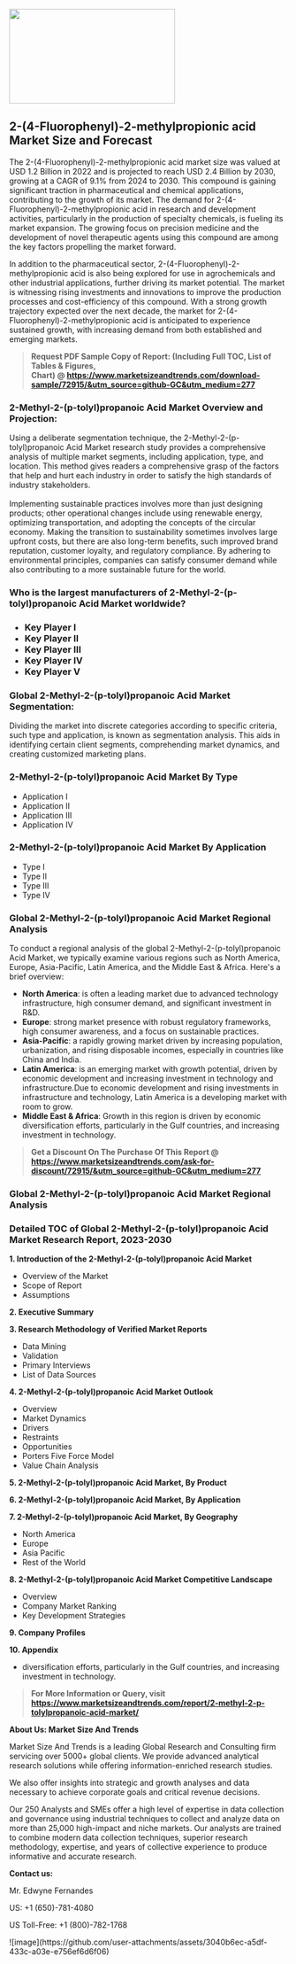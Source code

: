 <p><img class="alignnone size-medium wp-image-20088" src="https://ffe5etoiles.com/wp-content/uploads/2024/12/MST1-300x171.png" alt="" width="300" height="171" /></p><h2>2-(4-Fluorophenyl)-2-methylpropionic acid Market Size and Forecast</h2><p>The 2-(4-Fluorophenyl)-2-methylpropionic acid market size was valued at USD 1.2 Billion in 2022 and is projected to reach USD 2.4 Billion by 2030, growing at a CAGR of 9.1% from 2024 to 2030. This compound is gaining significant traction in pharmaceutical and chemical applications, contributing to the growth of its market. The demand for 2-(4-Fluorophenyl)-2-methylpropionic acid in research and development activities, particularly in the production of specialty chemicals, is fueling its market expansion. The growing focus on precision medicine and the development of novel therapeutic agents using this compound are among the key factors propelling the market forward.</p><p>In addition to the pharmaceutical sector, 2-(4-Fluorophenyl)-2-methylpropionic acid is also being explored for use in agrochemicals and other industrial applications, further driving its market potential. The market is witnessing rising investments and innovations to improve the production processes and cost-efficiency of this compound. With a strong growth trajectory expected over the next decade, the market for 2-(4-Fluorophenyl)-2-methylpropionic acid is anticipated to experience sustained growth, with increasing demand from both established and emerging markets.</p></p><blockquote id="" class=""><strong>Request PDF Sample Copy of Report: (Including Full TOC, List of Tables &amp; Figures, Chart)&nbsp;@&nbsp;<strong><a href="https://www.marketsizeandtrends.com/download-sample/72915/&utm_source=github-GC&utm_medium=277" target="_blank">https://www.marketsizeandtrends.com/download-sample/72915/&utm_source=github-GC&utm_medium=277</a></strong></strong></blockquote><h3 id="" class="">2-Methyl-2-(p-tolyl)propanoic Acid Market&nbsp;Overview and Projection:</h3><p id="" class="">Using a deliberate segmentation technique, the 2-Methyl-2-(p-tolyl)propanoic Acid Market research study provides a comprehensive analysis of multiple market segments, including application, type, and location. This method gives readers a comprehensive grasp of the factors that help and hurt each industry in order to satisfy the high standards of industry stakeholders. <br /> <br />Implementing sustainable practices involves more than just designing products; other operational changes include using renewable energy, optimizing transportation, and adopting the concepts of the circular economy. Making the transition to sustainability sometimes involves large upfront costs, but there are also long-term benefits, such improved brand reputation, customer loyalty, and regulatory compliance. By adhering to environmental principles, companies can satisfy consumer demand while also contributing to a more sustainable future for the world.</p><h3 id="" class="">Who is the largest manufacturers of&nbsp;2-Methyl-2-(p-tolyl)propanoic Acid Market worldwide?</h3><h3 class=""><p><ul><li>Key Player I </li><li> Key Player II </li><li> Key Player III </li><li> Key Player IV </li><li> Key Player V</li></ul></p></h3><h3 id="" class="">Global&nbsp;2-Methyl-2-(p-tolyl)propanoic Acid Market Segmentation:</h3><p id="" class="">Dividing the market into discrete categories according to specific criteria, such type and application, is known as segmentation analysis. This aids in identifying certain client segments, comprehending market dynamics, and creating customized marketing plans.</p><h3 id="" class="">2-Methyl-2-(p-tolyl)propanoic Acid Market&nbsp;By Type</h3><p><p><ul><li>Application I</li><li> Application II</li><li> Application III</li><li> Application IV</p></li></ul></p></p><h3 id="" class="">2-Methyl-2-(p-tolyl)propanoic Acid Market&nbsp;By Application</h3><p class=""><p><ul><li>Type I</li><li> Type II</li><li> Type III</li><li> Type IV</li></ul></p></p><h3 id="" class="">Global 2-Methyl-2-(p-tolyl)propanoic Acid Market Regional Analysis</h3><p id="" class="">To conduct a regional analysis of the global 2-Methyl-2-(p-tolyl)propanoic Acid Market, we typically examine various regions such as North America, Europe, Asia-Pacific, Latin America, and the Middle East &amp; Africa. Here's a brief overview:</p><ul><li><strong>North America</strong>: is often a leading market due to advanced technology infrastructure, high consumer demand, and significant investment in R&amp;D.</li><li><strong>Europe</strong>: strong market presence with robust regulatory frameworks, high consumer awareness, and a focus on sustainable practices.</li><li><strong>Asia-Pacific</strong>: a rapidly growing market driven by increasing population, urbanization, and rising disposable incomes, especially in countries like China and India.</li><li><strong>Latin America</strong>: is an emerging market with growth potential, driven by economic development and increasing investment in technology and infrastructure.Due to economic development and rising investments in infrastructure and technology, Latin America is a developing market with room to grow.</li><li><strong>Middle East &amp; Africa</strong>: Growth in this region is driven by economic diversification efforts, particularly in the Gulf countries, and increasing investment in technology.</li></ul><blockquote id="" class=""><strong>Get a Discount On The Purchase Of This Report @ <strong><a href="https://www.marketsizeandtrends.com/ask-for-discount/72915/&utm_source=github-GC&utm_medium=277" target="_blank">https://www.marketsizeandtrends.com/ask-for-discount/72915/&utm_source=github-GC&utm_medium=277</a></strong></strong></blockquote><h3 id="" class="">Global 2-Methyl-2-(p-tolyl)propanoic Acid Market Regional Analysis</h3><h3 id="" class="">Detailed TOC of Global 2-Methyl-2-(p-tolyl)propanoic Acid Market Research Report, 2023-2030</h3><p id="" class=""><strong>1. Introduction of the 2-Methyl-2-(p-tolyl)propanoic Acid Market</strong></p><ul><li>Overview of the Market</li><li>Scope of Report</li><li>Assumptions</li></ul><p id="" class=""><strong>2. Executive Summary</strong></p><p id="" class=""><strong>3. Research Methodology of Verified Market Reports</strong></p><ul><li>Data Mining</li><li>Validation</li><li>Primary Interviews</li><li>List of Data Sources</li></ul><p id="" class=""><strong>4. 2-Methyl-2-(p-tolyl)propanoic Acid Market Outlook</strong></p><ul><li>Overview</li><li>Market Dynamics</li><li>Drivers</li><li>Restraints</li><li>Opportunities</li><li>Porters Five Force Model</li><li>Value Chain Analysis</li></ul><p id="" class=""><strong>5. 2-Methyl-2-(p-tolyl)propanoic Acid Market, By Product</strong></p><p id="" class=""><strong>6. 2-Methyl-2-(p-tolyl)propanoic Acid Market, By Application</strong></p><p id="" class=""><strong>7. 2-Methyl-2-(p-tolyl)propanoic Acid Market, By Geography</strong></p><ul><li>North America</li><li>Europe</li><li>Asia Pacific</li><li>Rest of the World</li></ul><p id="" class=""><strong>8. 2-Methyl-2-(p-tolyl)propanoic Acid Market Competitive Landscape</strong></p><ul><li>Overview</li><li>Company Market Ranking</li><li>Key Development Strategies</li></ul><p id="" class=""><strong>9. Company Profiles</strong></p><p id="" class=""><strong>10. Appendix</strong></p><ul><li>diversification efforts, particularly in the Gulf countries, and increasing investment in technology.</li></ul><blockquote id="" class=""><strong>For More Information or Query, visit <strong><strong><a href="https://www.marketsizeandtrends.com/report/2-methyl-2-p-tolylpropanoic-acid-market/" target="_blank">https://www.marketsizeandtrends.com/report/2-methyl-2-p-tolylpropanoic-acid-market/</a></strong></strong></strong></blockquote><p id="" class=""><strong>About Us: Market Size And Trends</strong></p><p id="" class="">Market Size And Trends is a leading Global Research and Consulting firm servicing over 5000+ global clients. We provide advanced analytical research solutions while offering information-enriched research studies.</p><p id="" class="">We also offer insights into strategic and growth analyses and data necessary to achieve corporate goals and critical revenue decisions.</p><p id="" class="">Our 250 Analysts and SMEs offer a high level of expertise in data collection and governance using industrial techniques to collect and analyze data on more than 25,000 high-impact and niche markets. Our analysts are trained to combine modern data collection techniques, superior research methodology, expertise, and years of collective experience to produce informative and accurate research.</p><p id="" class=""><strong>Contact us:</strong></p><p id="" class="">Mr. Edwyne Fernandes</p><p id="" class="">US: +1 (650)-781-4080</p><p id="" class="">US Toll-Free: +1 (800)-782-1768</p>
![image](https://github.com/user-attachments/assets/3040b6ec-a5df-433c-a03e-e756ef6d6f06)
